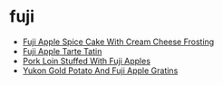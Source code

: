 # fuji

 * [Fuji Apple Spice Cake With Cream Cheese Frosting](../../index/f/fuji-apple-spice-cake-with-cream-cheese-frosting-355219.json)
 * [Fuji Apple Tarte Tatin](../../index/f/fuji-apple-tarte-tatin-103811.json)
 * [Pork Loin Stuffed With Fuji Apples](../../index/p/pork-loin-stuffed-with-fuji-apples-232962.json)
 * [Yukon Gold Potato And Fuji Apple Gratins](../../index/y/yukon-gold-potato-and-fuji-apple-gratins-108585.json)
